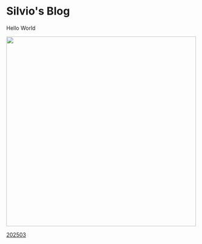 # Silvio's Blog

Hello World

<img src="https://silvio27.github.io/img/2025/20250309radio.webp" width="500">

[202503](./2025/2025-03.md)
